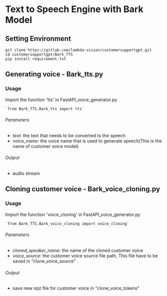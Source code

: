 # Text to Speech Engine with Bark Model
## Setting Environment

    git clone https://gitlab.com/lambda-vision/customersupportgpt.git
    cd customersupportgpt/Bark_TTS
    pip install requirement.txt
## Generating voice - Bark_tts.py

### Usage
Import the function 'tts' in FastAPI_voice_generator.py

    `from Bark_TTS.Bark_tts import tts`
###### Parameters
- *text:* the text that needs to be converted to the speech
- *voice_name:* the voice name that is used to generate speech(This is the name of customer voice model)

###### Output
- audio stream

## Cloning customer voice - Bark_voice_cloning.py

### Usage
Import the function 'voice_cloning' in FastAPI_voice_generator.py

    `from Bark_TTS.Bark_voice_cloning import voice_cloning`
###### Parameters
- *cloned_speaker_name:* the name of the cloned customer voice
- *voice_source:* the customer voice source file path, This file have to be saved in "clone_voice_source"

###### Output
- save new npz file for customer voice in "clone_voice_tokens"
